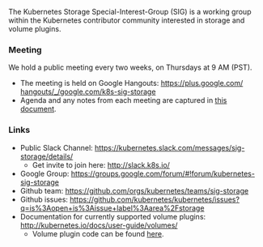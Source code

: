 The Kubernetes Storage Special-Interest-Group (SIG) is a working group within the Kubernetes contributor community interested in storage and volume plugins.

### Meeting
We hold a public meeting every two weeks, on Thursdays at 9 AM (PST).
* The meeting is held on Google Hangouts: https://plus.google.com/​hangouts/_/google.com/k8​s-sig-storage
* Agenda and any notes from each meeting are captured in [this document](https://docs.google.com/document/d/1-8KEG8AjAgKznS9NFm3qWqkGyCHmvU6HVl0sk5hwoAE/edit?usp=sharing).

### Links
* Public Slack Channel: https://kubernetes.slack.com/messages/sig-storage/details/
  * Get invite to join here: http://slack.k8s.io/
* Google Group: https://groups.google.com/forum/#!forum/kubernetes-sig-storage
* Github team: https://github.com/orgs/kubernetes/teams/sig-storage
* Github issues: https://github.com/kubernetes/kubernetes/issues?q=is%3Aopen+is%3Aissue+label%3Aarea%2Fstorage
* Documentation for currently supported volume plugins: http://kubernetes.io/docs/user-guide/volumes/
  * Volume plugin code can be found [here](https://www.google.com/url?q=https%3A%2F%2Fgithub.com%2Fkubernetes%2Fkubernetes%2Ftree%2Fmaster%2Fpkg%2Fvolume&sa=D&sntz=1&usg=AFQjCNFKqi8vC-oTY46jEt8GBbwqm3619w).